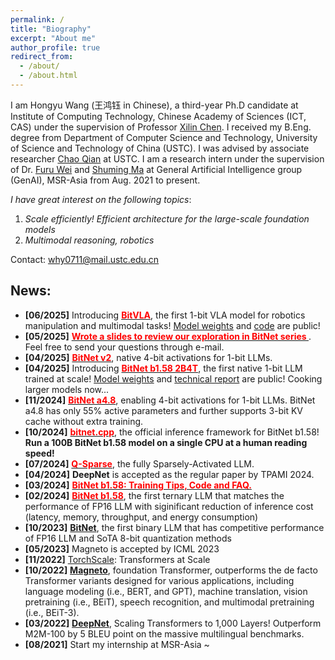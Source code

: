 ```yaml
---
permalink: /
title: "Biography"
excerpt: "About me"
author_profile: true
redirect_from: 
  - /about/
  - /about.html
---
```


I am Hongyu Wang (王鸿钰 in Chinese), a third-year Ph.D candidate at Institute of Computing Technology, Chinese Academy of Sciences (ICT, CAS) under the supervision of Professor [Xilin Chen](http://vipl.ict.ac.cn/people/_xlchen/). I received my B.Eng. degree from Department of Computer Science and Technology, University of Science and Technology of China (USTC). I was advised by associate researcher [Chao Qian](http://www.lamda.nju.edu.cn/qianc/) at USTC. I am a research intern under the supervision of Dr. [Furu Wei](https://thegenerality.com/) and [Shuming Ma](https://scholar.google.com/citations?user=J44tjDMAAAAJ) at General Artificial Intelligence group (GenAI), MSR-Asia from Aug. 2021 to present.

*I have great interest on the following topics*: 
1. *Scale efficiently! Efficient architecture for the large-scale foundation models*
2. *Multimodal reasoning, robotics*

Contact: why0711@mail.ustc.edu.cn

## News:
- **[06/2025]** Introducing [<span style="color:red;"><strong>BitVLA</strong></span>](https://arxiv.org/abs/2506.07530), the first 1-bit VLA model for robotics manipulation and multimodal tasks! [Model weights](https://huggingface.co/collections/hongyuw/bitvla-68468fb1e3aae15dd8a4e36e) and [code](https://github.com/ustcwhy/BitVLA) are public!
- **[05/2025]** [<span style="color:red;"><strong>Wrote a slides to review our exploration in BitNet series </strong></span>](https://github.com/ustcwhy/ustcwhy.github.io/blob/master/files/bitnet-20250527.pdf). Feel free to send your questions through e-mail.
- **[04/2025]** [<span style="color:red;"><strong>BitNet v2</strong></span>](https://arxiv.org/abs/2504.18415), native 4-bit activations for 1-bit LLMs.
- **[04/2025]** Introducing [<span style="color:red;"><strong>BitNet b1.58 2B4T</strong></span>](https://arxiv.org/abs/2504.12285), the first native 1-bit LLM trained at scale! [Model weights](https://huggingface.co/collections/microsoft/bitnet-67fddfe39a03686367734550) and [technical report](https://arxiv.org/abs/2504.12285) are public! Cooking larger models now...
- **[11/2024]** [<span style="color:red;"><strong>BitNet a4.8</strong></span>](https://arxiv.org/abs/2411.04965), enabling 4-bit activations for 1-bit LLMs. BitNet a4.8 has only 55% active parameters and further supports 3-bit KV cache without extra training.
- **[10/2024]** [<span style="color:red;"><strong>bitnet.cpp</strong></span>](https://github.com/microsoft/bitnet), the official inference framework for BitNet b1.58! <b>Run a 100B BitNet b1.58 model on a single CPU at a human reading speed!</b>
- **[07/2024]** [<span style="color:red;"><strong>Q-Sparse</strong></span>](https://arxiv.org/abs/2407.10969), the fully Sparsely-Activated LLM.
- **[04/2024]** <b>DeepNet</b> is accepted as the regular paper by TPAMI 2024.
- **[03/2024]** [<span style="color:red;"><strong>BitNet b1.58: Training Tips, Code and FAQ. </strong></span>](https://github.com/microsoft/unilm/blob/master/bitnet/The-Era-of-1-bit-LLMs__Training_Tips_Code_FAQ.pdf)
- **[02/2024]** [<span style="color:red;"><strong>BitNet b1.58</strong></span>](https://arxiv.org/pdf/2402.17764.pdf), the first ternary LLM that matches the performance of FP16 LLM with siginificant reduction of inference cost (latency, memory, throughput, and energy consumption)
- **[10/2023]** [**BitNet**](https://arxiv.org/pdf/2310.11453.pdf), the first binary LLM that has competitive performance of FP16 LLM and SoTA 8-bit quantization methods
- **[05/2023]** Magneto is accepted by ICML 2023
- **[11/2022]** [TorchScale](https://github.com/microsoft/torchscale): Transformers at Scale
- **[10/2022]** [**Magneto**](https://arxiv.org/pdf/2210.06423.pdf), foundation Transformer, outperforms the de facto Transformer variants designed for various applications, including language modeling (i.e., BERT, and GPT), machine translation, vision pretraining (i.e., BEiT), speech recognition, and multimodal pretraining (i.e., BEiT-3).
- **[03/2022]** [**DeepNet**](https://arxiv.org/pdf/2203.00555.pdf), Scaling Transformers to 1,000 Layers! Outperform M2M-100 by 5 BLEU point on the massive multilingual benchmarks.
- **[08/2021]** Start my internship at MSR-Asia ~

